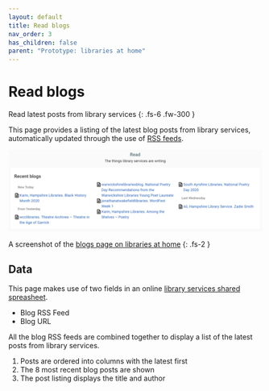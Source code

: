 ```yaml
---
layout: default
title: Read blogs
nav_order: 3
has_children: false
parent: "Prototype: libraries at home"
---
```


# Read blogs

Read latest posts from library services
{: .fs-6 .fw-300 }

This page provides a listing of the latest blog posts from library services, automatically updated through the use of [RSS feeds](https://en.wikipedia.org/wiki/RSS).

![A screenshot of the blogs page on the libraries at home site showing an example list of latest blog posts from library services](https://raw.githubusercontent.com/librariesHacked/librarylab/master/assets/images/prototype-librariesathome-read.PNG)

A screenshot of the [blogs page on libraries at home](https://www.librariesathome.co.uk/read)
{: .fs-2 }

## Data

This page makes use of two fields in an online [library services shared spreasheet](https://airtable.com/shrKkzYDUNMMM6qrJ).

* Blog RSS Feed
* Blog URL

All the blog RSS feeds are combined together to display a list of the latest posts from library services.

1. Posts are ordered into columns with the latest first
2. The 8 most recent blog posts are shown
3. The post listing displays the title and author
